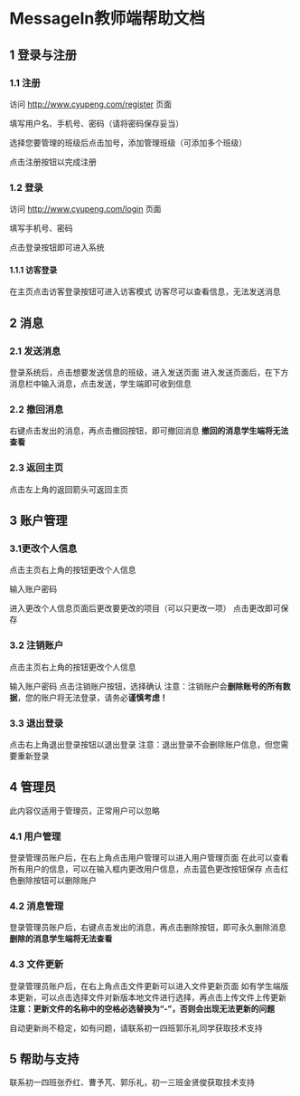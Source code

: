 # MessageIn教师端帮助文档

## 1 登录与注册

### 1.1 注册

访问 <http://www.cyupeng.com/register> 页面

填写用户名、手机号、密码（请将密码保存妥当）

选择您要管理的班级后点击加号，添加管理班级（可添加多个班级）

点击注册按钮以完成注册

### 1.2 登录

访问 http://www.cyupeng.com/login 页面

填写手机号、密码

点击登录按钮即可进入系统

#### 1.1.1 访客登录

在主页点击访客登录按钮可进入访客模式
访客尽可以查看信息，无法发送消息

## 2 消息

### 2.1 发送消息

登录系统后，点击想要发送信息的班级，进入发送页面
进入发送页面后，在下方消息栏中输入消息，点击发送，学生端即可收到信息

### 2.2 撤回消息

右键点击发出的消息，再点击撤回按钮，即可撤回消息
**撤回的消息学生端将无法查看**

### 2.3 返回主页

点击左上角的返回箭头可返回主页

## 3 账户管理

### 3.1更改个人信息

点击主页右上角的按钮更改个人信息

输入账户密码

进入更改个人信息页面后更改要更改的项目（可以只更改一项）
点击更改即可保存

### 3.2 注销账户

点击主页右上角的按钮更改个人信息

输入账户密码
点击注销账户按钮，选择确认
注意：注销账户会**删除账号的所有数据**，您的账户将无法登录，请务必**谨慎考虑！**

### 3.3 退出登录

 点击右上角退出登录按钮以退出登录
 注意：退出登录不会删除账户信息，但您需要重新登录

## 4 管理员

此内容仅适用于管理员，正常用户可以忽略

### 4.1 用户管理

登录管理员账户后，在右上角点击用户管理可以进入用户管理页面
在此可以查看所有用户的信息，可以在输入框内更改用户信息，点击蓝色更改按钮保存
点击红色删除按钮可以删除账户

### 4.2 消息管理

登录管理员账户后，右键点击发出的消息，再点击删除按钮，即可永久删除消息
**删除的消息学生端将无法查看**

### 4.3 文件更新

登录管理员账户后，在右上角点击文件更新可以进入文件更新页面
如有学生端版本更新，可以点击选择文件对新版本地文件进行选择，再点击上传文件上传更新
**注意：更新文件的名称中的空格必选替换为“-”，否则会出现无法更新的问题**

自动更新尚不稳定，如有问题，请联系初一四班郭乐礼同学获取技术支持

## 5 帮助与支持

联系初一四班张乔红、曹予芃、郭乐礼，初一三班金贤俊获取技术支持